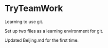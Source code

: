 # TryTeamWork
Learning to use git.

Set up two files as a learning environment for git.

Updated Beijing.md for the first time.
